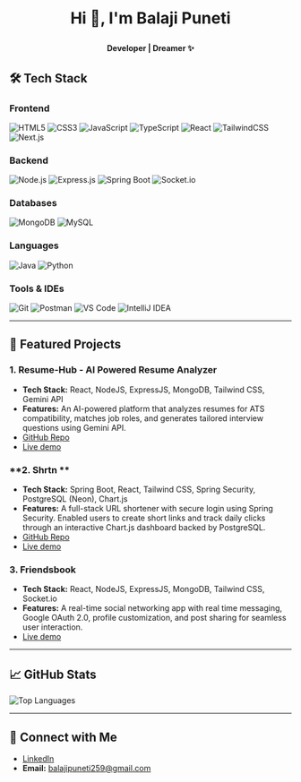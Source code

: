 # <p align="center"> Hi 👋, I'm Balaji Puneti </p>
**<p align="center"><strong>Developer | Dreamer ✨</strong></p>**


## 🛠️ Tech Stack  

### **Frontend**  
![HTML5](https://img.shields.io/badge/HTML5-E34F26?style=flat&logo=html5&logoColor=white)
![CSS3](https://img.shields.io/badge/CSS3-1572B6?style=flat&logo=css3&logoColor=white)
![JavaScript](https://img.shields.io/badge/JavaScript-F7DF1E?style=flat&logo=javascript&logoColor=black)
![TypeScript](https://img.shields.io/badge/TypeScript-007ACC?style=flat&logo=typescript&logoColor=white)
![React](https://img.shields.io/badge/React-20232A?style=flat&logo=react&logoColor=61DAFB)
![TailwindCSS](https://img.shields.io/badge/Tailwind_CSS-38B2AC?style=flat&logo=tailwind-css&logoColor=white)
![Next.js](https://img.shields.io/badge/Next.js-000000?style=flat&logo=next.js&logoColor=white)

### **Backend**  
![Node.js](https://img.shields.io/badge/Node.js-43853D?style=flat&logo=node.js&logoColor=white)
![Express.js](https://img.shields.io/badge/Express.js-404D59?style=flat&logo=express&logoColor=white)
![Spring Boot](https://img.shields.io/badge/Spring%20Boot-6DB33F?style=flat&logo=spring-boot&logoColor=white)
![Socket.io](https://img.shields.io/badge/Socket.io-010101?style=flat&logo=socket.io&logoColor=white)

### **Databases**  
![MongoDB](https://img.shields.io/badge/MongoDB-4EA94B?style=flat&logo=mongodb&logoColor=white)
![MySQL](https://img.shields.io/badge/MySQL-005C84?style=flat&logo=mysql&logoColor=white)

### **Languages**  
![Java](https://img.shields.io/badge/Java-007396?style=flat&logo=java&logoColor=white)
![Python](https://img.shields.io/badge/Python-3776AB?style=flat&logo=python&logoColor=white)

### **Tools & IDEs**  
![Git](https://img.shields.io/badge/Git-F05032?style=flat&logo=git&logoColor=white)
![Postman](https://img.shields.io/badge/Postman-FF6C37?style=flat&logo=postman&logoColor=white)
![VS Code](https://img.shields.io/badge/VSCode-0078d7?style=flat&logo=visual-studio-code&logoColor=white)
![IntelliJ IDEA](https://img.shields.io/badge/IntelliJ-000000?style=flat&logo=intellij-idea&logoColor=white)


---

## 📌 Featured Projects  

### **1. Resume-Hub - AI Powered Resume Analyzer**  
- **Tech Stack:** React, NodeJS, ExpressJS, MongoDB, Tailwind CSS, Gemini API  
- **Features:** An AI-powered platform that analyzes resumes for ATS compatibility, matches job roles, and generates tailored interview questions using Gemini API.  
- [GitHub Repo](https://github.com/balaji259/ResumeAnalyzer_backend)
- [Live demo](https://resumehubrbt.netlify.app)

### **2. Shrtn **  
- **Tech Stack:** Spring Boot, React, Tailwind CSS, Spring Security, PostgreSQL (Neon), Chart.js  
- **Features:** A full-stack URL shortener with secure login using Spring Security. Enabled users to create short links and track daily clicks through an interactive Chart.js dashboard backed by PostgreSQL. 
- [GitHub Repo](https://github.com/balaji259/Shrtn-backend)
- [Live demo](https://shrtn-link.vercel.app)  

### **3. Friendsbook**  
- **Tech Stack:** React, NodeJS, ExpressJS, MongoDB, Tailwind CSS, Socket.io  
- **Features:** A real-time social networking app with real time messaging, Google OAuth 2.0, profile customization, and post sharing for seamless user interaction. 
- [Live demo](https://friendsbook-cy0f.onrender.com)   

---

## 📈 GitHub Stats  

![Top Languages](https://github-readme-stats.vercel.app/api/top-langs/?username=balaji259&layout=compact&theme=tokyonight&hide_border=true)

---

## 🤝 Connect with Me  
- [LinkedIn](https://www.linkedin.com/in/balaji-puneti/)  
- **Email:** balajipuneti259@gmail.com
